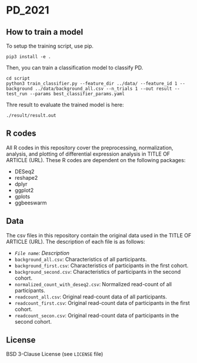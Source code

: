 # PD_2021


## How to train a model
To setup the training script, use pip.
```shell
pip3 install -e .
```

Then, you can train a classification model to classify PD.
```shell
cd script
python3 train_classifier.py --feature_dir ../data/ --feature_id 1 --background ../data/background_all.csv --n_trials 1 --out result --test_run --params best_classifier_params.yaml
```

Thre result to evaluate the trained model is here:
```shell
./result/result.out
```


## R codes
All R codes in this repository cover the preprocessing, normalization, analysis, and plotting of differential expression analysis in TITLE OF ARTICLE (URL). These R codes are dependent on the following packages:
- DESeq2
- reshape2
- dplyr
- ggplot2
- gplots
- ggbeeswarm


## Data
The csv files in this repository contain the original data used in the TITLE OF ARTICLE (URL). The description of each file is as follows:
- *`File name`: Description*
- `background_all.csv`: Characteristics of all participants.
- `background_first.csv`: Characteristics of participants in the first cohort.
- `background_second.csv`: Characteristics of participants in the second cohort.
- `normalized_count_with_deseq2.csv`: Normalized read-count of all participants.
- `readcount_all.csv`: Original read-count data of all participants.
- `readcount_first.csv`: Original read-count data of participants in the first cohort.
- `readcount_secon.csv`: Original read-count data of participants in the second cohort.


## License
BSD 3-Clause License (see `LICENSE` file)
